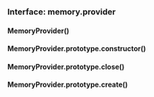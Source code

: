 ### Interface: memory.provider

#### MemoryProvider()



#### MemoryProvider.prototype.constructor()



#### MemoryProvider.prototype.close()



#### MemoryProvider.prototype.create()



